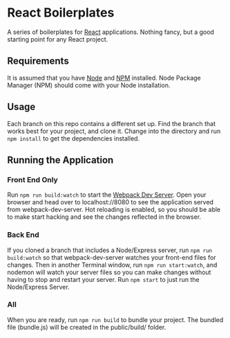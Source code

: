 # React Boilerplates
A series of boilerplates for <a href="https://facebook.github.io/react/">React</a> applications.
Nothing fancy, but a good starting point for any React project.

## Requirements
It is assumed that you have <a href="http://nodejs.org/">Node</a> and <a href="https://www.npmjs.com/">NPM</a> installed. Node Package Manager (NPM) should come with your Node installation.

## Usage
Each branch on this repo contains a different set up. Find the branch that works best for your project, and clone it.
Change into the directory and run `npm install` to get the dependencies installed.

## Running the Application

### Front End Only
Run `npm run build:watch` to start the <a href="https://github.com/webpack/webpack-dev-server">Webpack Dev Server</a>.
Open your browser and head over to localhost://8080 to see the application served from webpack-dev-server.
Hot reloading is enabled, so you should be able to make start hacking and see the changes reflected in the browser.

### Back End
If you cloned a branch that includes a Node/Express server, run `npm run build:watch` so that webpack-dev-server watches your front-end files for changes. 
Then in another Terminal window, run `npm run start:watch`, and nodemon will watch your server files so you can make changes without having to stop and restart your server.
Run `npm start` to just run the Node/Express Server.

### All
When you are ready, run `npm run build` to bundle your project. The bundled file (bundle.js) will be created in the public/build/ folder.